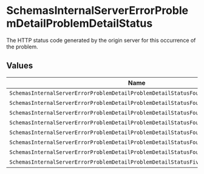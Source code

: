 # SchemasInternalServerErrorProblemDetailProblemDetailStatus

The HTTP status code generated by the origin server for this occurrence of the problem.


## Values

| Name                                                                                 | Value                                                                                |
| ------------------------------------------------------------------------------------ | ------------------------------------------------------------------------------------ |
| `SchemasInternalServerErrorProblemDetailProblemDetailStatusFourHundred`              | 400                                                                                  |
| `SchemasInternalServerErrorProblemDetailProblemDetailStatusFourHundredAndOne`        | 401                                                                                  |
| `SchemasInternalServerErrorProblemDetailProblemDetailStatusFourHundredAndTwo`        | 402                                                                                  |
| `SchemasInternalServerErrorProblemDetailProblemDetailStatusFourHundredAndThree`      | 403                                                                                  |
| `SchemasInternalServerErrorProblemDetailProblemDetailStatusFourHundredAndFour`       | 404                                                                                  |
| `SchemasInternalServerErrorProblemDetailProblemDetailStatusFourHundredAndNine`       | 409                                                                                  |
| `SchemasInternalServerErrorProblemDetailProblemDetailStatusFourHundredAndTwentyNine` | 429                                                                                  |
| `SchemasInternalServerErrorProblemDetailProblemDetailStatusFiveHundred`              | 500                                                                                  |